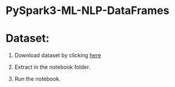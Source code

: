 # PySpark3-ML-NLP-DataFrames

# Dataset:

1. Download dataset by clicking <a href="https://mega.nz/file/SeoUTbCb#zFCPQwMUri8-RB80AvTYCnkYg267aHkYnBl-EVAaqbE"> here </a>

2. Extract in the notebook folder.

3. Run the notebook.
